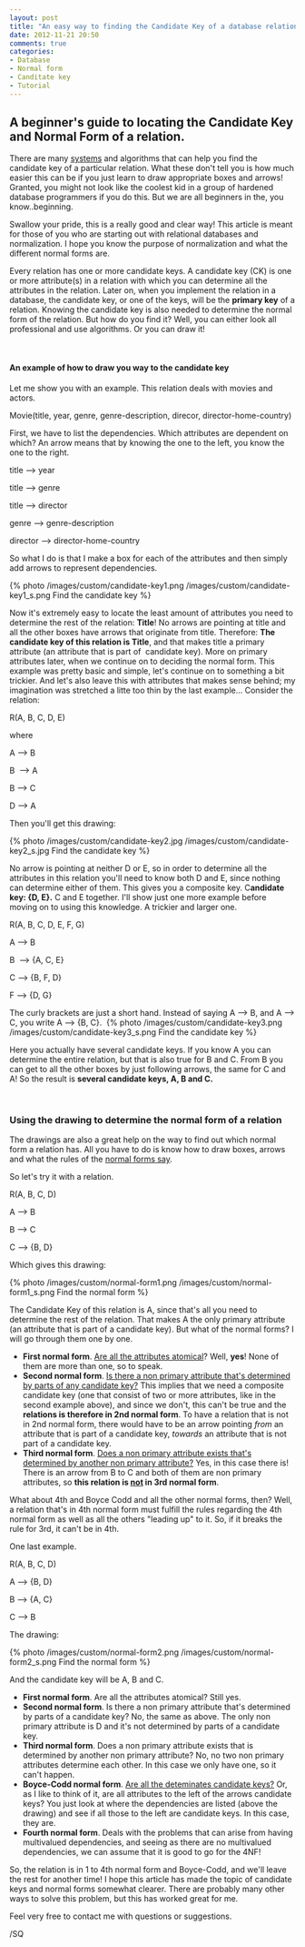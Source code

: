 ```yaml
---
layout: post
title: "An easy way to finding the Candidate Key of a database relation"
date: 2012-11-21 20:50
comments: true
categories: 
- Database
- Normal form
- Canditate key
- Tutorial
---
```



<h2>A beginner's guide to locating the Candidate Key and Normal Form of a relation.</h2>
There are many <a href="http://www.koffeinhaltig.com/fds/kandidatenschluessel.php">systems</a> and algorithms that can help you find the candidate key of a particular relation. What these don't tell you is how much easier this can be if you just learn to draw appropriate boxes and arrows! Granted, you might not look like the coolest kid in a group of hardened database programmers if you do this. But we are all beginners in the, you know..beginning.

Swallow your pride, this is a really good and clear way! This article is meant for those of you who are starting out with relational databases and normalization. I hope you know the purpose of normalization and what the different normal forms are.

Every relation has one or more candidate keys. A candidate key (CK) is one or more attribute(s) in a relation with which you can determine all the attributes in the relation. Later on, when you implement the relation in a database, the candidate key, or one of the keys, will be the <strong>primary key</strong> of a relation. Knowing the candidate key is also needed to determine the normal form of the relation. But how do you find it? Well, you can either look all professional and use algorithms. Or you can draw it!

&nbsp;
<h4>An example of how to draw you way to the candidate key</h4>
Let me show you with an example. This relation deals with movies and actors.

Movie(title, year, genre, genre-description, direcor, director-home-country)

First, we have to list the dependencies. Which attributes are dependent on which? An arrow means that by knowing the one to the left, you know the one to the right.

title --&gt; year

title --&gt; genre

title --&gt; director

genre --&gt; genre-description

director --&gt; director-home-country

So what I do is that I make a box for each of the attributes and then simply add arrows to represent dependencies.

{% photo /images/custom/candidate-key1.png /images/custom/candidate-key1_s.png Find the candidate key %}

Now it's extremely easy to locate the least amount of attributes you need to determine the rest of the relation: <strong>Title</strong>! No arrows are pointing at title and all the other boxes have arrows that originate from title. Therefore: <strong>The candidate key of this relation is Title</strong>, and that makes title a primary attribute (an attribute that is part of  candidate key). More on primary attributes later, when we continue on to deciding the normal form. This example was pretty basic and simple, let's continue on to something a bit trickier. And let's also leave this with attributes that makes sense behind; my imagination was stretched a litte too thin by the last example... Consider the relation:

R(A, B, C, D, E)

where

A --&gt; B

B  --&gt; A

B --&gt; C

D --&gt; A

Then you'll get this drawing:

{% photo /images/custom/candidate-key2.jpg /images/custom/candidate-key2_s.jpg Find the candidate key %}

No arrow is pointing at neither D or E, so in order to determine all the attributes in this relation you'll need to know both D and E, since nothing can determine either of them. This gives you a composite key. C<strong>andidate key: {D, E}.</strong> C and E together. I'll show just one more example before moving on to using this knowledge. A trickier and larger one.

R(A, B, C, D, E, F, G)

A --&gt; B

B  --&gt; {A, C, E}

C --&gt; {B, F, D}

F --&gt; {D, G}

The curly brackets are just a short hand. Instead of saying A --&gt; B, and A --&gt; C, you write A --&gt; {B, C}. 
{% photo /images/custom/candidate-key3.png /images/custom/candidate-key3_s.png Find the candidate key %}

Here you actually have several candidate keys. If you know A you can determine the entire relation, but that is also true for B and C. From B you can get to all the other boxes by just following arrows, the same for C and A! So the result is <strong>several candidate keys, A, B and C.</strong>

&nbsp;
<h3>Using the drawing to determine the normal form of a relation</h3>
The drawings are also a great help on the way to find out which normal form a relation has. All you have to do is know how to draw boxes, arrows and what the rules of the <a href="http://en.wikipedia.org/wiki/Database_normalization#Normal_forms" target="_blank">normal forms say</a>.

So let's try it with a relation.

R(A, B, C, D)

A --&gt; B

B --&gt; C

C --&gt; {B, D}

Which gives this drawing:

{% photo /images/custom/normal-form1.png /images/custom/normal-form1_s.png Find the normal form %}

The Candidate Key of this relation is A, since that's all you need to determine the rest of the relation. That makes A the only primary attribute (an attribute that is part of a candidate key). But what of the normal forms? I will go through them one by one.
<ul>
	<li><strong>First normal form</strong>. <span style="text-decoration: underline;">Are all the attributes atomical</span>? Well, <strong>yes</strong>! None of them are more than one, so to speak.</li>
	<li><strong>Second normal form</strong>. <span style="text-decoration: underline;">Is there a non primary attribute that's determined by parts of any candidate key?</span> This implies that we need a composite candidate key (one that consist of two or more attributes, like in the second example above), and since we don't, this can't be true and the <strong>relations is therefore in 2nd normal form</strong>. To have a relation that is not in 2nd normal form, there would have to be an arrow pointing <em>from</em> an attribute that is part of a candidate key, <em>towards</em> an attribute that is not part of a candidate key.</li>
	<li><strong>Third normal form</strong>. <span style="text-decoration: underline;">Does a non primary attribute exists that's determined by another non primary attribute?</span> Yes, in this case there is! There is an arrow from B to C and both of them are non primary attributes, so <strong>this relation is <span style="text-decoration: underline;">not</span> in 3rd normal form</strong>.</li>
</ul>
What about 4th and Boyce Codd and all the other normal forms, then? Well, a relation that's in 4th normal form must fulfill the rules regarding the 4th normal form as well as all the others "leading up" to it. So, if it breaks the rule for 3rd, it can't be in 4th.

One last example.

R(A, B, C, D)

A --&gt; {B, D}

B --&gt; {A, C}

C --&gt; B

The drawing:

{% photo /images/custom/normal-form2.png /images/custom/normal-form2_s.png Find the normal form %}

And the candidate key will be A, B and C.
<ul>
	<li><strong>First normal form</strong>. Are all the attributes atomical? Still yes.</li>
	<li><strong>Second normal form</strong>. Is there a non primary attribute that's determined by parts of a candidate key? No, the same as above. The only non primary attribute is D and it's not determined by parts of a candidate key.</li>
	<li><strong>Third normal form</strong>. Does a non primary attribute exists that is determined by another non primary attribute? No, no two non primary attributes determine each other. In this case we only have one, so it can't happen.</li>
	<li><strong>Boyce-Codd normal form</strong>. <span style="text-decoration: underline;">Are all the deteminates candidate keys?</span> Or, as I like to think of it, are all attributes to the left of the arrows candidate keys? You just look at where the dependencies are listed (above the drawing) and see if all those to the left are candidate keys. In this case, they are.</li>
	<li><strong>Fourth normal form</strong>. Deals with the problems that can arise from having multivalued dependencies, and seeing as there are no multivalued dependencies, we can assume that it is good to go for the 4NF!</li>
</ul>
So, the relation is in 1 to 4th normal form and Boyce-Codd, and we'll leave the rest for another time! I hope this article has made the topic of candidate keys and normal forms somewhat clearer. There are probably many other ways to solve this problem, but this has worked great for me.

Feel very free to contact me with questions or suggestions.

/SQ